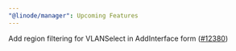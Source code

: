 ```yaml
---
"@linode/manager": Upcoming Features
---
```


Add region filtering for VLANSelect in AddInterface form ([#12380](https://github.com/linode/manager/pull/12380))
